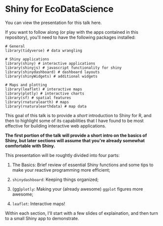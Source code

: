 # Shiny for EcoDataScience

You can view the presentation for this talk here. 

If you want to follow along (or play with the apps contained in this repository), you'll need to have the following packages installed: 

```{r}
# General
library(tidyverse) # data wrangling

# Shiny applications
library(shiny) # interactive applications
library(shinyjs) # javascript functionality for shiny
library(shinydashboard) # dashboard layouts
library(shinyWidgets) # additional widgets

# Maps and plotting
library(leaflet) # interactive maps 
library(plotly) # interactive charts
library(sf) # spatial features
library(rnaturalearth) # maps
library(rnaturalearthdata) # map data
```

This goal of this talk is to provide a *short* introduction to Shiny for R, and then to highlight some of its capabilities that I have found to be most effective for building interactive web applications. 

**The first portion of the talk will provide a short intro on the basics of Shiny, but later sections will assume that you're already somewhat comfortable with Shiny.**

This presentation will be roughtly divided into four parts: 

1. The Basics: Brief review of essential Shiny functions and some tips to make your reactive programming more efficient;

2. `shinydashboard`: Keeping things organized;

3. (gg)`plotly`: Making your (already awesome) `ggplot` figures more awesome;

4. `leaflet`: Interactive maps! 


Within each section, I'll start with a few slides of explaination, and then turn to a small Shiny app to demonstrate. 